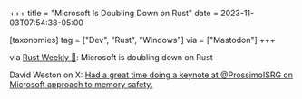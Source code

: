 +++
title = "Microsoft Is Doubling Down on Rust"
date = 2023-11-03T07:54:38-05:00

[taxonomies]
tag = ["Dev", "Rust", "Windows"]
via = ["Mastodon"]
+++

via [Rust Weekly 🦀](https://mastodon.social/@rust_discussions/111343980968766309): Microsoft is doubling down on Rust

<!-- more -->

David Weston on X: [Had a great time doing a keynote at @ProssimoISRG on Microsoft approach to memory safety.](https://x.com/dwizzzleMSFT/status/1720134540822520268)
